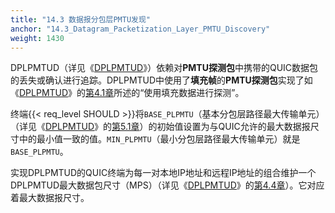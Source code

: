 ```yaml
---
title: "14.3 数据报分包层PMTU发现"
anchor: "14.3_Datagram_Packetization_Layer_PMTU_Discovery"
weight: 1430
---
```


DPLPMTUD（详见《[DPLPMTUD]()》）依赖对**PMTU探测包**中携带的QUIC数据包的丢失或确认进行追踪。DPLPMTUD中使用了**填充帧**的**PMTU探测包**实现了如《[DPLPMTUD]()》的[第4.1章]()所述的“使用填充数据进行探测”。

终端{{< req_level SHOULD >}}将`BASE_PLPMTU`（基本分包层路径最大传输单元）（详见《[DPLPMTUD]()》的[第5.1章]()）的初始值设置为与QUIC允许的最大数据报尺寸中的最小值一致的值。`MIN_PLPMTU`（最小分包层路径最大传输单元）就是`BASE_PLPMTU`。

实现DPLPMTUD的QUIC终端为每一对本地IP地址和远程IP地址的组合维护一个DPLPMTUD最大数据包尺寸（MPS）（详见《[DPLPMTUD]()》的[第4.4章]()）。它对应着最大数据报尺寸。
